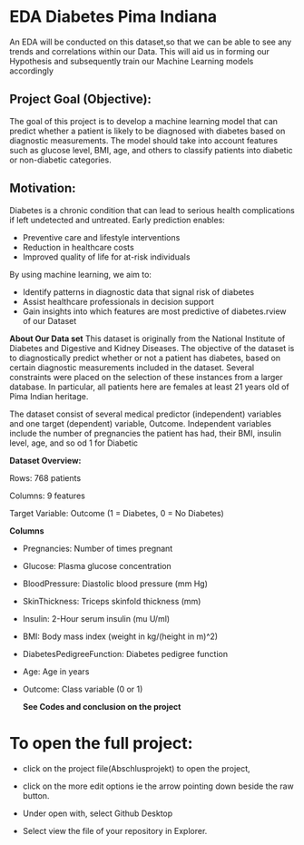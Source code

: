 # EDA Diabetes Pima Indiana
An EDA will be conducted on this dataset,so that we can be able to see any trends and correlations within our Data. This will aid us in forming our Hypothesis and subsequently train our Machine Learning models accordingly

## Project Goal (Objective):
The goal of this project is to develop a machine learning model that can predict whether a patient is likely to be diagnosed with diabetes based on diagnostic measurements. The model should take into account features such as glucose level, BMI, age, and others to classify patients into diabetic or non-diabetic categories.

## Motivation:
Diabetes is a chronic condition that can lead to serious health complications if left undetected and untreated. Early prediction enables:

- Preventive care and lifestyle interventions
- Reduction in healthcare costs
- Improved quality of life for at-risk individuals
  
By using machine learning, we aim to:

- Identify patterns in diagnostic data that signal risk of diabetes
- Assist healthcare professionals in decision support
- Gain insights into which features are most predictive of diabetes.rview of our Dataset

**About Our Data set**
This dataset is originally from the National Institute of Diabetes and Digestive and Kidney Diseases. The objective of the dataset is to diagnostically predict
whether or not a patient has diabetes, based on certain diagnostic measurements included in the dataset. Several constraints were placed on the selection of these 
instances from a larger database. In particular, all patients here are females at least 21 years old of Pima Indian heritage.

The dataset consist of several medical predictor (independent) variables and one target (dependent) variable, Outcome. Independent variables include the number of 
pregnancies the patient has had, their BMI, insulin level, age, and so od 1 for Diabetic

**Dataset Overview:**

Rows: 768 patients

Columns: 9 features

Target Variable: Outcome (1 = Diabetes, 0 = No Diabetes)

**Columns**
- Pregnancies: Number of times pregnant
- Glucose: Plasma glucose concentration
- BloodPressure: Diastolic blood pressure (mm Hg)
- SkinThickness: Triceps skinfold thickness (mm)
- Insulin: 2-Hour serum insulin (mu U/ml)
- BMI: Body mass index (weight in kg/(height in m)^2)
- DiabetesPedigreeFunction: Diabetes pedigree function
- Age: Age in years
- Outcome: Class variable (0 or 1)

  **See Codes and conclusion on the project**

  
 # To open the full project: 
- click on the project file(Abschlusprojekt) to open the project, 
 
- click on the more edit options ie the arrow pointing down beside the raw button.
 
- Under open with, select Github Desktop
 

- Select view the file of your repository in Explorer.
  
